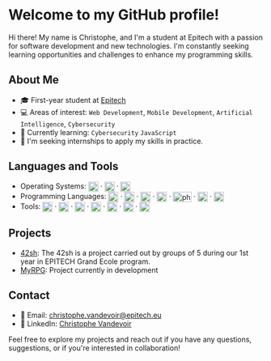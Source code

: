 # Welcome to my GitHub profile!

Hi there! My name is Christophe, and I'm a student at Epitech with a passion for software development and new technologies. I'm constantly seeking learning opportunities and challenges to enhance my programming skills.

## About Me

- 🎓 First-year student at [Epitech](https://www.epitech.eu/)
- 💻 Areas of interest: `Web Development`, `Mobile Development`, `Artificial Intelligence`, `Cybersecurity`
- 🌱 Currently learning: `Cybersecurity` `JavaScript`
- 🔭 I'm seeking internships to apply my skills in practice.

## Languages and Tools

- Operating Systems: <img align="center" width="20" height="20" src="https://img.icons8.com/fluency/512/fedora.png" alt="fedora"/> · <img align="center" width="20" height="20" src="https://img.icons8.com/fluency/512/windows-10.png" alt="windows"/> · <img align="center" width="20" height="20" src="https://img.icons8.com/fluency/512/mac-os.png" alt="macos"/>
- Programming Languages: <img align="center" width="20" height="20" src="https://img.icons8.com/color/512/c-programming.png" alt="c-programming"/> · <img align="center" width="20" height="20" src="https://img.icons8.com/color/512/python--v1.png" alt="python"/> · <img align="center" width="20" height="20" src="https://img.icons8.com/color/512/html-5--v1.png" alt="html-5"/> · <img align="center" width="20" height="20" src="https://img.icons8.com/color/512/css3.png" alt="css3"/> · <img align="center" width="37" height="20" src="https://upload.wikimedia.org/wikipedia/commons/thumb/2/27/PHP-logo.svg/2560px-PHP-logo.svg.png" alt="php"/> · <img align="center" width="20" height="20" src="https://img.icons8.com/color/512/mysql-logo.png" alt="mysql-logo"/> · <img align="center" width="20" height="20" src="https://upload.wikimedia.org/wikipedia/commons/thumb/4/40/VB.NET_Logo.svg/1200px-VB.NET_Logo.svg.png" alt="visual-basic"/>
- Tools: <img align="center" width="20" height="20" src="https://img.icons8.com/color/512/git.png" alt="git"/> · <img align="center" width="20" height="20" src="https://img.icons8.com/color/512/docker.png" alt="docker"/> · <img align="center" width="20" height="20" src="https://img.icons8.com/color/512/visual-studio-code-2019.png" alt="visual-studio-code"/> · <img align="center" width="20" height="20" src="https://upload.wikimedia.org/wikipedia/commons/thumb/6/62/Clion.svg/1200px-Clion.svg.png" alt="clion"/> · <img align="center" width="20" height="20" src="https://upload.wikimedia.org/wikipedia/commons/thumb/1/1d/PyCharm_Icon.svg/1200px-PyCharm_Icon.svg.png" alt="pycharm"/> · <img align="center" width="20" height="20" src="https://upload.wikimedia.org/wikipedia/commons/thumb/c/c9/PhpStorm_Icon.svg/1200px-PhpStorm_Icon.svg.png" alt="phpstorm"/> · <img align="center" width="20" height="20" src="https://img.icons8.com/color/512/emacs.png" alt="emacs"/>

## Projects

- [42sh](https://github.com/ItsKarmaOff/42sh): The 42sh is a project carried out by groups of 5 during our 1st year in EPITECH Grand Ecole program.
- [MyRPG](https://github.com/ItsKarmaOff/MyRPG): Project currently in development

## Contact

- 📧 Email: [christophe.vandevoir@epitech.eu](mailto:christophe.vandevoir@epitech.eu)
- 💼 LinkedIn: [Christophe Vandevoir](https://www.linkedin.com/in/christophe-vandevoir/)

Feel free to explore my projects and reach out if you have any questions, suggestions, or if you're interested in collaboration!
